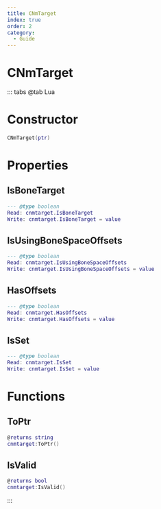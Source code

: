 ```yaml
---
title: CNmTarget
index: true
order: 2
category:
  - Guide
---
```


# CNmTarget

::: tabs
@tab Lua
# Constructor
```lua
CNmTarget(ptr)
```
# Properties
## IsBoneTarget 
```lua
--- @type boolean
Read: cnmtarget.IsBoneTarget
Write: cnmtarget.IsBoneTarget = value
```
## IsUsingBoneSpaceOffsets 
```lua
--- @type boolean
Read: cnmtarget.IsUsingBoneSpaceOffsets
Write: cnmtarget.IsUsingBoneSpaceOffsets = value
```
## HasOffsets 
```lua
--- @type boolean
Read: cnmtarget.HasOffsets
Write: cnmtarget.HasOffsets = value
```
## IsSet 
```lua
--- @type boolean
Read: cnmtarget.IsSet
Write: cnmtarget.IsSet = value
```
# Functions
## ToPtr
```lua
@returns string
cnmtarget:ToPtr()
```
## IsValid
```lua
@returns bool
cnmtarget:IsValid()
```

:::
